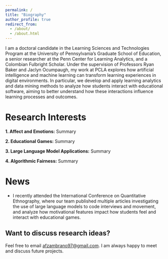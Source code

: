 ```yaml
---
permalink: /
title: "Biography"
author_profile: true
redirect_from: 
  - /about/
  - /about.html
---
```


I am a doctoral candidate in the Learning Sciences and Technologies Program at the University of Pennsylvania’s Graduate School of Education, a senior researcher at the Penn Center for Learning Analytics, and a Colombian Fulbright Scholar. Under the supervision of Professors Ryan Baker and Jaclyn Ocumpaugh, my work at PCLA explores how artificial intelligence and machine learning can transform learning experiences in digital environments. In particular, we develop and apply learning analytics and data mining methods to analyze how students interact with educational software, aiming to better understand how these interactions influence learning processes and outcomes.

Research Interests
======

**1. Affect and Emotions:** Summary

**2. Educational Games:** Summary

**3. Large Language Model Applications:** Summary

**4. Algorithmic Fairness:** Summary

News
======
- I recently attended the International Conference on Quantitative Ethnography, where our team published multiple articles investigating the use of large language models to code interviews and movement, and analyze how motivational features impact how students feel and interact with educational games.

Want to discuss research ideas?
------
Feel free to email afzambrano97@gmail.com. I am always happy to meet and discuss future projects.
